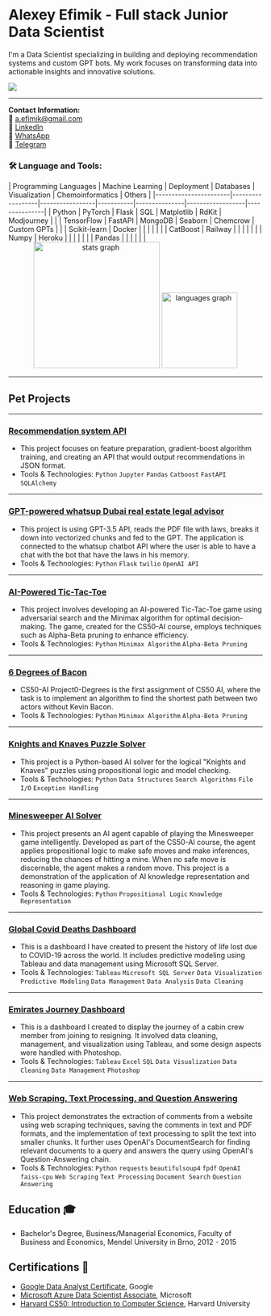 # Alexey Efimik - Full stack Junior Data Scientist

I'm a Data Scientist specializing in building and deploying recommendation systems and custom GPT bots. My work focuses on transforming data into actionable insights and innovative solutions.

<img src="https://i.imgur.com/SnzwjPH.jpg">

---

**Contact Information:**  
📧 [a.efimik@gmail.com](mailto:a.efimik@gmail.com)  
🔗 [LinkedIn](https://www.linkedin.com/in/efimik/)  
📱 [WhatsApp](https://wa.me/971527846185)  
📱 [Telegram](https://t.me/yourtelegramusername)

<h3 align="left">🛠 Language and Tools:</h3>
| Programming Languages | Machine Learning | Deployment      | Databases | Visualization | Chemoinformatics | Others        |
|-----------------------|------------------|-----------------|-----------|---------------|------------------|---------------|
| Python                | PyTorch          | Flask           | SQL       | Matplotlib    | RdKit            | Modjourney    |
|                       | TensorFlow       | FastAPI         | MongoDB   | Seaborn       | Chemcrow         | Custom GPTs   |
|                       | Scikit-learn     | Docker          |           |               |                  |               |
|                       | CatBoost         | Railway         |           |               |                  |               |
|                       | Numpy            | Heroku          |           |               |                  |               |
|                       | Pandas           |                 |           |               |                  |               |



<div align="center">
  <img src="https://github-readme-stats.vercel.app/api?username=Alexey3250&hide_title=false&hide_rank=true&show_icons=true&include_all_commits=true&count_private=true&disable_animations=false&theme=radical&locale=en&hide_border=false&order=1" height="250" alt="stats graph"  />
  <img src="https://github-readme-stats.vercel.app/api/top-langs?username=Alexey3250&locale=en&hide_title=false&layout=compact&card_width=320&langs_count=5&theme=radical&hide_border=false&order=2" height="150" alt="languages graph"  />
</div>

---


## Pet Projects

---

### [Recommendation system API](https://github.com/Alexey3250/Recommender_API)
- This project focuses on feature preparation, gradient-boost algorithm training, and creating an API that would output recommendations in JSON format.
- Tools & Technologies: `Python` `Jupyter` `Pandas` `Catboost` `FastAPI` `SQLAlchemy`

---

### [GPT-powered whatsup Dubai real estate legal advisor](https://github.com/Alexey3250/Legal-Advisor)
- This project is using GPT-3.5 API, reads the PDF file with laws, breaks it down into vectorized chunks and fed to the GPT. The application is connected to the whatsup chatbot API where the user is able to have a chat with the bot that have the laws in his memory.
- Tools & Technologies: `Python` `Flask` `twilio` `OpenAI API`

---

### [AI-Powered Tic-Tac-Toe](https://github.com/Alexey3250/ai50-Tic-Tac-Toe)
- This project involves developing an AI-powered Tic-Tac-Toe game using adversarial search and the Minimax algorithm for optimal decision-making. The game, created for the CS50-AI course, employs techniques such as Alpha-Beta pruning to enhance efficiency.
- Tools & Technologies: `Python` `Minimax Algorithm` `Alpha-Beta Pruning`

---

### [6 Degrees of Bacon](https://github.com/Alexey3250/ai50)
- CS50-AI Project0-Degrees is the first assignment of CS50 AI, where the task is to implement an algorithm to find the shortest path between two actors without Kevin Bacon.
- Tools & Technologies: `Python` `Minimax Algorithm` `Alpha-Beta Pruning`

---

### [Knights and Knaves Puzzle Solver](https://github.com/Alexey3250/Knights)
- This project is a Python-based AI solver for the logical "Knights and Knaves" puzzles using propositional logic and model checking.
- Tools & Technologies: `Python` `Data Structures` `Search Algorithms` `File I/O` `Exception Handling`

---

### [Minesweeper AI Solver](https://github.com/Alexey3250/Minesweeper)
- This project presents an AI agent capable of playing the Minesweeper game intelligently. Developed as part of the CS50-AI course, the agent applies propositional logic to make safe moves and make inferences, reducing the chances of hitting a mine. When no safe move is discernable, the agent makes a random move. This project is a demonstration of the application of AI knowledge representation and reasoning in game playing.
- Tools & Technologies: `Python` `Propositional Logic` `Knowledge Representation`

---

### [Global Covid Deaths Dashboard](https://public.tableau.com/app/profile/alexey.efimik/viz/GlobalCovidDeathsDashboard/Dashboard1)
- This is a dashboard I have created to present the history of life lost due to COVID-19 across the world. It includes predictive modeling using Tableau and data management using Microsoft SQL Server.
- Tools & Technologies: `Tableau` `Microsoft SQL Server` `Data Visualization` `Predictive Modeling` `Data Management` `Data Analysis` `Data Cleaning`

---

### [Emirates Journey Dashboard](https://i.imgur.com/FfinEOd.png)
- This is a dashboard I created to display the journey of a cabin crew member from joining to resigning. It involved data cleaning, management, and visualization using Tableau, and some design aspects were handled with Photoshop.
- Tools & Technologies: `Tableau` `Excel` `SQL` `Data Visualization` `Data Cleaning` `Data Management` `Photoshop`

---

### [Web Scraping, Text Processing, and Question Answering](https://github.com/Alexey3250/Bulgarian-Spider)
- This project demonstrates the extraction of comments from a website using web scraping techniques, saving the comments in text and PDF formats, and the implementation of text processing to split the text into smaller chunks. It further uses OpenAI's DocumentSearch for finding relevant documents to a query and answers the query using OpenAI's Question-Answering chain.
- Tools & Technologies: `Python` `requests` `beautifulsoup4` `fpdf` `OpenAI` `faiss-cpu` `Web Scraping` `Text Processing` `Document Search` `Question Answering`

## Education 🎓

- Bachelor's Degree, Business/Managerial Economics, Faculty of Business and Economics, Mendel University in Brno, 2012 - 2015

## Certifications 📜

- [Google Data Analyst Certificate](https://www.coursera.org/account/accomplishments/specialization/certificate/N436HAQBRVZ6), Google
- [Microsoft Azure Data Scientist Associate](https://www.credly.com/badges/a4c3274d-286a-4612-86cd-2024f9615766/linked_in_profile), Microsoft
- [Harvard CS50: Introduction to Computer Science](https://certificates.cs50.io/ee8f7ceb-2ba4-4ec6-8275-8a57f92bcbef.pdf?size=letter), Harvard University


